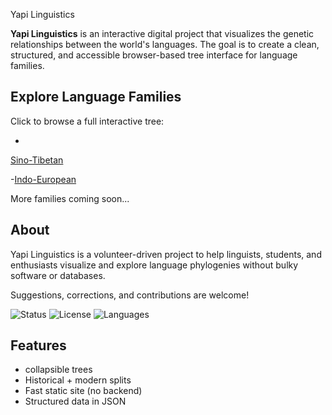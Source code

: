  Yapi Linguistics

**Yapi Linguistics** is an interactive digital project that visualizes the genetic relationships between the world's languages. The goal is to create a clean, structured, and accessible browser-based tree interface for language families.

##  Explore Language Families

Click to browse a full interactive tree:
 
-
[Sino-Tibetan](https://yapilinguistics.com/Sino-Tibetan/)

-[Indo-European](https://www.yapilinguistics.com/Indo-European/)

More families coming soon...



##  About

Yapi Linguistics is a volunteer-driven project to help linguists, students, and enthusiasts visualize and explore language phylogenies without bulky software or databases.

Suggestions, corrections, and contributions are welcome!


![Status](https://img.shields.io/badge/status-active-brightgreen)
![License](https://img.shields.io/badge/license-MIT-blue)
![Languages](https://img.shields.io/badge/languages-structured_JSON-yellow)


##  Features

-  collapsible trees
-  Historical + modern splits
-  Fast static site (no backend)
-  Structured data in JSON








